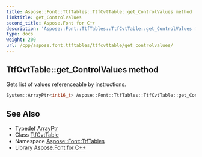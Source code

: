 ```yaml
---
title: Aspose::Font::TtfTables::TtfCvtTable::get_ControlValues method
linktitle: get_ControlValues
second_title: Aspose.Font for C++
description: 'Aspose::Font::TtfTables::TtfCvtTable::get_ControlValues method. Gets list of values referenceable by instructions in C++.'
type: docs
weight: 200
url: /cpp/aspose.font.ttftables/ttfcvttable/get_controlvalues/
---
```

## TtfCvtTable::get_ControlValues method


Gets list of values referenceable by instructions.

```cpp
System::ArrayPtr<int16_t> Aspose::Font::TtfTables::TtfCvtTable::get_ControlValues()
```

## See Also

* Typedef [ArrayPtr](../../../system/arrayptr/)
* Class [TtfCvtTable](../)
* Namespace [Aspose::Font::TtfTables](../../)
* Library [Aspose.Font for C++](../../../)
